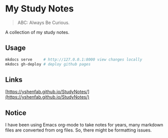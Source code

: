 # My Study Notes

> ABC: Always Be Curious.

A collection of my study notes.

## Usage
```sh
mkdocs serve     # http://127.0.0.1:8000 view changes locally
mkdocs gh-deploy # deploy github pages
```

## Links

[https://yshenfab.github.io/StudyNotes/](https://yshenfab.github.io/StudyNotes/)

## Notice
I have been using Emacs org-mode to take notes for years, many markdown files are converted from org files. So, there might be formatting issues.
